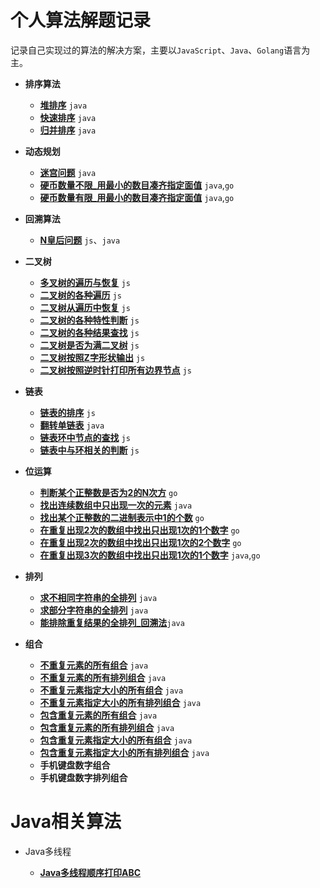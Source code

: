 # 个人算法解题记录

记录自己实现过的算法的解决方案，主要以`JavaScript`、`Java`、`Golang`语言为主。

* **排序算法**
  * **[堆排序](排序/堆排序.md)** `java`
  * **[快速排序](排序/快速排序.md)** `java`
  * **[归并排序](排序/归并排序.md)** `java`
* **动态规划**
  * **[迷宫问题](动态规划/迷宫问题.md)** `java`
  * **[硬币数量不限_用最小的数目凑齐指定面值](动态规划/硬币数量不限_用最小的数目凑齐指定面值.md)** `java`,`go`
  * **[硬币数量有限_用最小的数目凑齐指定面值](动态规划/硬币数量有限_用最小的数目凑齐指定面值.md)** `java`,`go`
* **回溯算法**
  
  * **[N皇后问题](回溯算法/N皇后问题.md)** `js`、`java`
* **二叉树**
  * **[多叉树的遍历与恢复](二叉树/多叉树的解析与恢复.md)** `js`
  * **[二叉树的各种遍历](二叉树/二叉树的各种遍历方式.md)** `js`
  * **[二叉树从遍历中恢复](二叉树/二叉树从遍历中恢复.md)** `js`
  * **[二叉树的各种特性判断](二叉树/二叉树的各种特性判断.md)** `js`
  * **[二叉树的各种结果查找](二叉树/二叉树的各种结果查找.md)** `js`
  * **[二叉树是否为满二叉树](二叉树/二叉树是否为满二叉树.md)** `js`
  * **[二叉树按照Z字形状输出](二叉树/二叉树按照Z字形状输出.md)** `js`
  * **[二叉树按照逆时针打印所有边界节点](二叉树/二叉树按照逆时针打印所有边界节点.md)** `js`
* **链表**
  * **[链表的排序](链表/链表的排序.md)** `js`
  * **[翻转单链表](链表/翻转单链表.md)** `java` 
  * **[链表环中节点的查找](链表/链表环中节点的查找.md)** `js`
  * **[链表中与环相关的判断](链表/链表中与环相关的判断.md)** `js`
* **位运算**
  * **[判断某个正整数是否为2的N次方](位运算/判断某个正整数是否为2的N次方.md)** `go`
  * **[找出连续数组中只出现一次的元素](位运算/找出连续数组中只出现一次的元素.md)** `java`
  * **[找出某个正整数的二进制表示中1的个数](位运算/找出某个正整数的二进制表示中1的个数.md)** `go`
  * **[在重复出现2次的数组中找出只出现1次的1个数字](位运算/在重复出现2次的数组中找出只出现1次的1个数字.md)** `go`
  * **[在重复出现2次的数组中找出只出现1次的2个数字](位运算/在重复出现2次的数组中找出只出现1次的2个数字.md)** `go`
  * **[在重复出现3次的数组中找出只出现1次的1个数字](位运算/在重复出现3次的数组中找出只出现1次的1个数字.md)** `java`,`go`
* **排列** 
  * **[求不相同字符串的全排列](排列组合/不相同字符串全排列_交换法.md)** `java`
  * **[求部分字符串的全排列](排列组合/部分相同字符串全排列_交换法.md)** `java`
  * **[能排除重复结果的全排列_回溯法](排列组合/能排除重复结果的全排列_回溯法.md)**`java`
* **组合** 
  * **[不重复元素的所有组合](排列组合/不重复元素的所有组合.md)** `java`
  * **[不重复元素的所有排列组合](排列组合/不重复元素的所有排列组合.md)** `java`
  * **[不重复元素指定大小的所有组合](排列组合/不重复元素指定大小的所有组合.md)** `java`
  * **[不重复元素指定大小的所有排列组合](排列组合/不重复元素指定大小的所有排列组合.md)** `java`
  * **[包含重复元素的所有组合](排列组合/包含重复元素的所有组合.md)** `java`
  * **[包含重复元素的所有排列组合](排列组合/包含重复元素的所有排列组合.md)** `java`
  * **[包含重复元素指定大小的所有组合](排列组合/包含重复元素指定大小的所有组合.md)** `java`
  * **[包含重复元素指定大小的所有排列组合](排列组合/包含重复元素指定大小的所有排列组合.md)** `java`
  * **手机键盘数字组合** 
  * **手机键盘数字排列组合**



# Java相关算法

* Java多线程

  * **[Java多线程顺序打印ABC](Java多线程/多线程轮流打印ABC__Lock版.md)**

    

